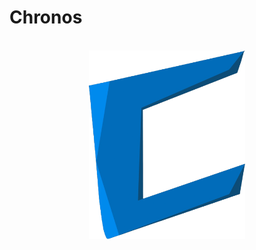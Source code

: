 # Chronos

<br>
<div align="center">
    <img style="width: 250px" src="./assets/logo.png">
</div>

